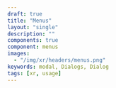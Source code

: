 ```yaml
---
draft: true
title: "Menus"
layout: "single"
description: ""
components: true
component: menus
images:
  - "/img/xr/headers/menus.png"
keywords: modal, Dialogs, Dialog
tags: [xr, usage]
---
```


